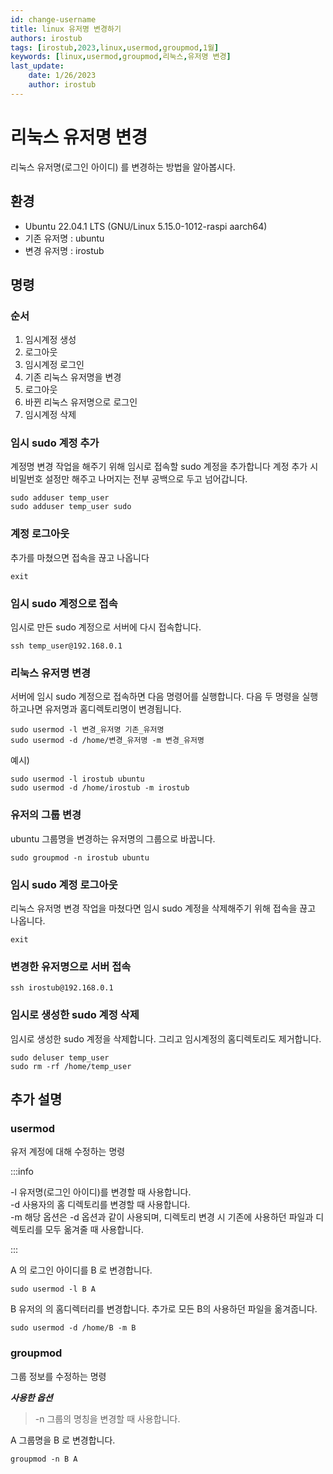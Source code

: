 ```yaml
---
id: change-username
title: linux 유저명 변경하기
authors: irostub
tags: [irostub,2023,linux,usermod,groupmod,1월]
keywords: [linux,usermod,groupmod,리눅스,유저명 변경]
last_update:
    date: 1/26/2023
    author: irostub
---
```


# 리눅스 유저명 변경
리눅스 유저명(로그인 아이디) 를 변경하는 방법을 알아봅시다.
## 환경
- Ubuntu 22.04.1 LTS (GNU/Linux 5.15.0-1012-raspi aarch64)
- 기존 유저명 : ubuntu
- 변경 유저명 : irostub

## 명령
### 순서
1. 임시계정 생성
2. 로그아웃
3. 임시계정 로그인
4. 기존 리눅스 유저명을 변경
5. 로그아웃
6. 바뀐 리눅스 유저명으로 로그인 
7. 임시계정 삭제

### 임시 sudo 계정 추가
계정명 변경 작업을 해주기 위해 임시로 접속할 sudo 계정을 추가합니다
계정 추가 시 비밀번호 설정만 해주고 나머지는 전부 공백으로 두고 넘어갑니다.
```shell
sudo adduser temp_user
sudo adduser temp_user sudo
```

### 계정 로그아웃
추가를 마쳤으면 접속을 끊고 나옵니다
```shell
exit
```

### 임시 sudo 계정으로 접속
임시로 만든 sudo 계정으로 서버에 다시 접속합니다.  
```shell
ssh temp_user@192.168.0.1
```

### 리눅스 유저명 변경
서버에 임시 sudo 계정으로 접속하면 다음 명령어를 실행합니다. 다음 두 명령을 실행하고나면 유저명과 홈디렉토리명이 변경됩니다.
```shell
sudo usermod -l 변경_유저명 기존_유저명
sudo usermod -d /home/변경_유저명 -m 변경_유저명
```
예시)
```shell
sudo usermod -l irostub ubuntu
sudo usermod -d /home/irostub -m irostub
```

### 유저의 그룹 변경
ubuntu 그룹명을 변경하는 유저명의 그룹으로 바꿉니다.
```shell
sudo groupmod -n irostub ubuntu
```

### 임시 sudo 계정 로그아웃
리눅스 유저명 변경 작업을 마쳤다면 임시 sudo 계정을 삭제해주기 위해 접속을 끊고 나옵니다.
```shell
exit
```

### 변경한 유저명으로 서버 접속
```shell
ssh irostub@192.168.0.1
```

### 임시로 생성한 sudo 계정 삭제
임시로 생성한 sudo 계정을 삭제합니다. 그리고 임시계정의 홈디렉토리도 제거합니다.
```shell
sudo deluser temp_user
sudo rm -rf /home/temp_user
```

## 추가 설명
### usermod
유저 계정에 대해 수정하는 명령

:::info

-l  유저명(로그인 아이디)를 변경할 때 사용합니다.  
-d  사용자의 홈 디렉토리를 변경할 때 사용합니다.  
-m  해당 옵션은 -d 옵션과 같이 사용되며, 디렉토리 변경 시 기존에 사용하던 파일과 디렉토리를 모두 옮겨줄 때 사용합니다.

:::

A 의 로그인 아이디를 B 로 변경합니다.
```shell
sudo usermod -l B A
```

B 유저의 의 홈디렉터리를 변경합니다. 추가로 모든 B의 사용하던 파일을 옮겨줍니다.
```shell
sudo usermod -d /home/B -m B
```
### groupmod
그룹 정보를 수정하는 명령

***사용한 옵션***
> -n 그룹의 명칭을 변경할 때 사용합니다.

A 그룹명을 B 로 변경합니다.

```shell
groupmod -n B A
```